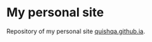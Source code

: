 # My personal site

Repository of my personal site [quishqa.github.ia](https://quishqa.github.io/).
